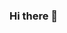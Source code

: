 ### Hi there 👋

<!--
**Anigulig/Anigulig** is a ✨ _special_ ✨ repository because its `README.md` (this file) appears on your GitHub profile.

Here are some ideas to get you started:

- 🔭 I’m currently working on Home
- 🌱 I’m currently learning Swift & Flutter
- 🤔 I’m looking for help with Work 
- ⚡ Fun fact: i love Pascal😄
-->
